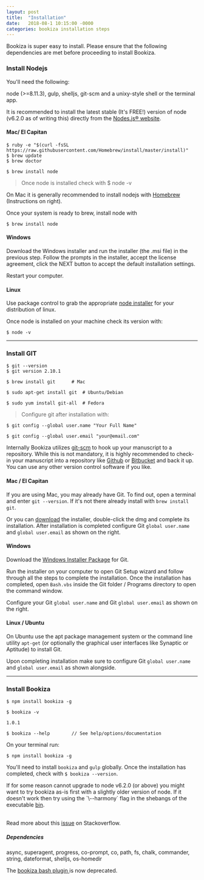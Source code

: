 ```yaml
---
layout: post
title:  "Installation"
date:   2018-08-1 10:15:00 -0000
categories: bookiza installation steps
---
```


Bookiza is super easy to install. Please ensure that the following dependencies are met before proceeding to install Bookiza.

### Install Nodejs

You'll need the following:

node (>=8.11.3), gulp, shelljs, git-scm and a unixy-style shell or the terminal app.

It is recommended to install the latest stable (It's FREE!) version of node (v6.2.0 as of writing this) directly from the [Nodes.js® website](https://nodejs.org/en/download/). 


#### Mac/ El Capitan

```
$ ruby -e "$(curl -fsSL https://raw.githubusercontent.com/Homebrew/install/master/install)"
$ brew update
$ brew doctor

$ brew install node 
```
> Once node is installed check with $ node -v

On Mac it is generally recommended to install nodejs with [Homebrew](http://brew.sh/) (Instructions on right). 

Once your system is ready to brew, install node with

`$ brew install node`


#### Windows
Download the Windows installer and run the installer (the .msi file) in the previous step. Follow the prompts in the installer, accept the license agreement, click the NEXT button to accept the default installation settings. 

Restart your computer.

#### Linux
Use package control to grab the appropriate [node installer](https://nodejs.org/en/download/package-manager/) for your distribution of linux.

Once node is installed on your machine check its version with:

`$ node -v`

---


### Install GIT

```
$ git --version
$ git version 2.10.1
```

```
$ brew install git      # Mac

$ sudo apt-get install git  # Ubuntu/Debian 

$ sudo yum install git-all  # Fedora

```

> Configure git after installation with:

```
$ git config --global user.name "Your Full Name"

$ git config --global user.email "your@email.com"

```



Internally Bookiza utilizes [git-scm](https://git-scm.com/book/en/v2/Getting-Started-Installing-Git) to hook up your manuscript to a repository. While this is not mandatory, it is highly recommended to check-in your manuscript into a repository like [Github](https://github.com) or [Bitbucket](https://bitbucket.org) and back it up. You can use any other version control software if you like. 

#### Mac / El Capitan

If you are using Mac, you may already have Git. To find out, open a terminal and enter `git --version`. If it's not there already install with `brew install git`.

Or you can [download](http://git-scm.com/downloads) the installer, double-click the dmg and complete its installation. After installation is completed configure Git `global user.name` and `global user.email` as shown on the right.


#### Windows

Download the [Windows Installer Package](http://git-scm.com/download/win) for Git.

Run the installer on your computer to open Git Setup wizard and follow through all the steps to complete the installation. Once the installation has completed, open `Bash.vbs` inside the Git folder / Programs directory to open the command window.

Configure your Git `global user.name` and Git `global user.email` as shown on the right.

#### Linux / Ubuntu

On Ubuntu use the apt package management system or the command line utility `apt-get` (or optionally the graphical user interfaces like Synaptic or Aptitude) to install Git. 

Upon completing installation make sure to configure Git `global user.name` and `global user.email` as shown alongside.

---


### Install Bookiza

```
$ npm install bookiza -g

$ bookiza -v

1.0.1

$ bookiza --help        // See help/options/documentation

```

On your terminal run:

`$ npm install bookiza -g`

You'll need to install `bookiza` and `gulp` globally. Once the installation has completed, check with `$ bookiza --version`.

<aside class="notice"> 
  <span>
    If for some reason cannot upgrade to node v6.2.0 (or above) you might want to try bookiza as-is first with a slightly older version of node. If it doesn't work then try using the `\--harmony` flag in the shebangs of the executable <a href="https://github.com/bookiza/bookiza/blob/master/bin/bin.js">bin</a>. 
  </span>

  <p> 
    <br/> Read more about this <a href="http://stackoverflow.com/questions/28756759/how-to-start-global-npm-module-with-harmony-flag"> issue</a> on Stackoverflow. </p>
</aside>

##### Dependencies
async, superagent, progress, co-prompt, co, path, fs, chalk, commander, string, dateformat, shelljs, os-homedir

<aside class="warning"> The <a href="https://github.com/bookiza/bookiza/blob/master/bash/.bookiza">bookiza bash plugin </a> is now deprecated. 
</aside>
